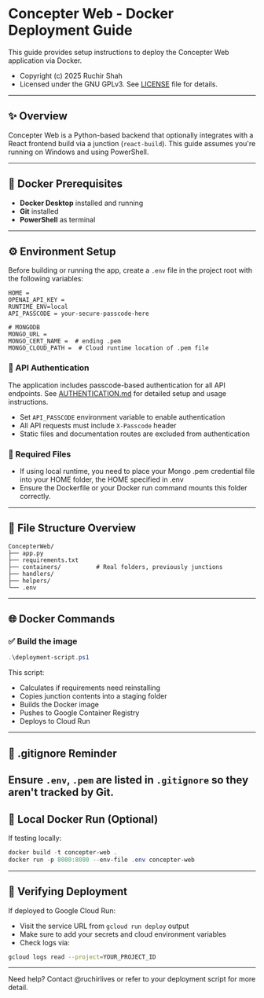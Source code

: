 # Concepter Web - Docker Deployment Guide

This guide provides setup instructions to deploy the Concepter Web application via Docker.
* Copyright (c) 2025 Ruchir Shah
* Licensed under the GNU GPLv3. See [LICENSE](./LICENSE) file for details.

---

## ✨ Overview

Concepter Web is a Python-based backend that optionally integrates with a React frontend build via a junction (`react-build`). This guide assumes you're running on Windows and using PowerShell.

---

## 🚀 Docker Prerequisites

* **Docker Desktop** installed and running
* **Git** installed
* **PowerShell** as terminal

---

## ⚙️ Environment Setup

Before building or running the app, create a `.env` file in the project root with the following variables:

```env
HOME = 
OPENAI_API_KEY = 
RUNTIME_ENV=local
API_PASSCODE = your-secure-passcode-here

# MONGODB
MONGO_URL = 
MONGO_CERT_NAME =  # ending .pem
MONGO_CLOUD_PATH =  # Cloud runtime location of .pem file
```

### 🔐 API Authentication

The application includes passcode-based authentication for all API endpoints. See [AUTHENTICATION.md](./AUTHENTICATION.md) for detailed setup and usage instructions.

* Set `API_PASSCODE` environment variable to enable authentication
* All API requests must include `X-Passcode` header
* Static files and documentation routes are excluded from authentication

### 🔑 Required Files

* If using local runtime, you need to place your Mongo .pem credential file into your HOME folder, the HOME specified in .env
* Ensure the Dockerfile or your Docker run command mounts this folder correctly.

---

## 📁 File Structure Overview

```
ConcepterWeb/
├── app.py
├── requirements.txt
├── containers/          # Real folders, previously junctions
├── handlers/
├── helpers/
└── .env
```

---

## 🌐 Docker Commands

### ✅ Build the image

```powershell
.\deployment-script.ps1
```

This script:

* Calculates if requirements need reinstalling
* Copies junction contents into a staging folder
* Builds the Docker image
* Pushes to Google Container Registry
* Deploys to Cloud Run

---

## 🚫 .gitignore Reminder

Ensure `.env`, `.pem` are listed in `.gitignore` so they aren't tracked by Git.
---

## 🚀 Local Docker Run (Optional)

If testing locally:

```powershell
docker build -t concepter-web .
docker run -p 8080:8080 --env-file .env concepter-web
```

---

## 🔎 Verifying Deployment

If deployed to Google Cloud Run:

* Visit the service URL from `gcloud run deploy` output
* Make sure to add your secrets and cloud environment variables 
* Check logs via:

```bash
gcloud logs read --project=YOUR_PROJECT_ID
```

---

Need help? Contact @ruchirlives or refer to your deployment script for more detail.
